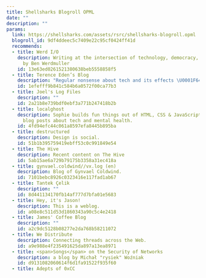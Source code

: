 ```yaml
---
title: Shellsharks Blogroll OPML
date: ""
description: ""
params:
  link: https://shellsharks.com/assets/rsrc/shellsharks-blogroll.opml
  blogroll_id: 9df4ddeec5c7409e22c95cf0424ff41d
  recommends:
  - title: Werd I/O
    description: Writing at the intersection of technology, democracy, and society
      by Ben Werdmuller
    id: 13e63ed0261521380638beb5558858f5
  - title: Terence Eden’s Blog
    description: "Regular nonsense about tech and its effects \U0001F643"
    id: 1efefff9b841c584b6a0572f00ca77b3
  - title: Joel's Log Files
    description: ""
    id: 2a21b8e739bdf0ebf3a771b247418b2b
  - title: localghost
    description: Sophie builds fun things out of HTML, CSS & JavaScript, and writes
      blog posts about tech and mental health.
    id: 4fd94efc44c061a8597efa8445b895ba
  - title: destructured
    description: Design is social.
    id: 51b1b395759419ebff53c0c991849e54
  - title: The Hive
    description: Recent content on The Hive
    id: 5ab15ae6a729b79175b3358a31ec418a
  - title: gynvael.coldwind//vx.log (en)
    description: Blog of Gynvael Coldwind.
    id: 7101bebc8926c0323416e117fad1ab67
  - title: Tantek Çelik
    description: ""
    id: 8d441134170fb14af777d7bfa01e5683
  - title: Hey, it's Jason!
    description: This is a weblog.
    id: a08e8c511d53d1860343a90c5c4e2418
  - title: James' Coffee Blog
    description: ""
    id: a2c9dc5128b08277e2da768b58211072
  - title: We Distribute
    description: Connecting threads across the Web.
    id: a9e988e4f235491625da897a13ea8971
  - title: <span>Songs</span> on the Security of Networks
    description: a blog by Michał "rysiek" Woźniak
    id: d9131082060614f6d1fa91522f935f60
  - title: Adepts of 0xCC
    description: A brotherhood of owls praying to the debugger God.@AdeptsOf0xCC
    id: fc868955437b54e26d40ff9c0f46de8c
---
```

